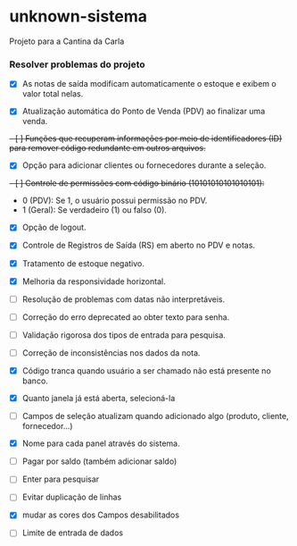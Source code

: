 # unknown-sistema

Projeto para a Cantina da Carla

### Resolver problemas do projeto

- [x] As notas de saída modificam automaticamente o estoque e exibem o valor total nelas.

- [x] Atualização automática do Ponto de Venda (PDV) ao finalizar uma venda.

~~- [ ] Funções que recuperam informações por meio de identificadores (ID) para remover código redundante em outros arquivos.~~  

- [x] Opção para adicionar clientes ou fornecedores durante a seleção.

~~- [ ] Controle de permissões com código binário (10101010101010101):~~

  - 0 (PDV): Se 1, o usuário possui permissão no PDV.
  - 1 (Geral): Se verdadeiro (1) ou falso (0).

- [x] Opção de logout.

- [x] Controle de Registros de Saída (RS) em aberto no PDV e notas.

- [x] Tratamento de estoque negativo.

- [x] Melhoria da responsividade horizontal.

- [ ] Resolução de problemas com datas não interpretáveis.

- [ ] Correção do erro deprecated ao obter texto para senha.

- [ ] Validação rigorosa dos tipos de entrada para pesquisa.

- [ ] Correção de inconsistências nos dados da nota.

- [x] Código tranca quando usuário a ser chamado não está presente no banco.

- [x] Quanto janela já está aberta, selecioná-la
- [ ] Campos de seleção atualizam quando adicionado algo (produto, cliente, fornecedor...)
- [x] Nome para cada panel através do sistema.
- [ ] Pagar por saldo (também adicionar saldo)
- [ ] Enter para pesquisar
- [ ] Evitar duplicação de linhas
- [x] mudar as cores dos Campos desabilitados
- [ ] Limite de entrada de dados
